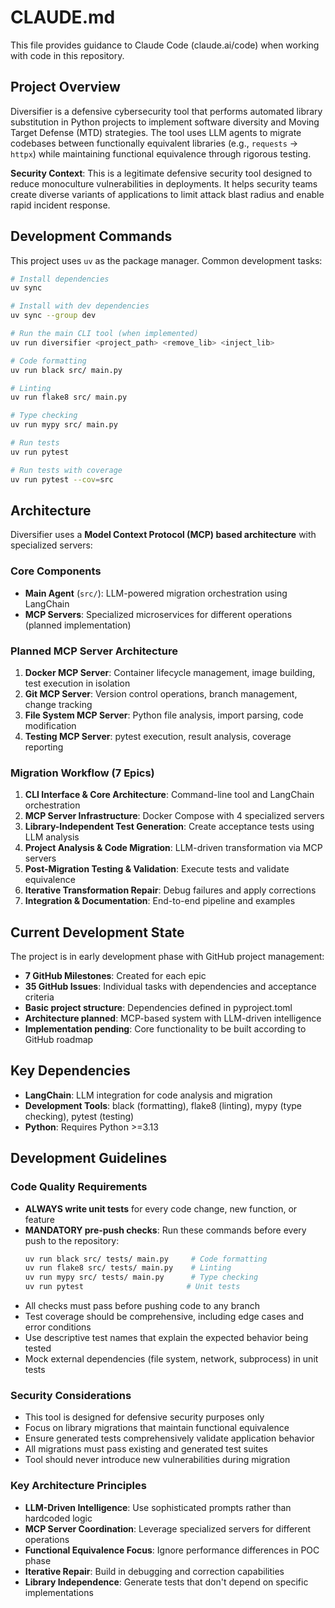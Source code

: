 # CLAUDE.md

This file provides guidance to Claude Code (claude.ai/code) when working with code in this repository.

## Project Overview

Diversifier is a defensive cybersecurity tool that performs automated library substitution in Python projects to implement software diversity and Moving Target Defense (MTD) strategies. The tool uses LLM agents to migrate codebases between functionally equivalent libraries (e.g., `requests` → `httpx`) while maintaining functional equivalence through rigorous testing.

**Security Context**: This is a legitimate defensive security tool designed to reduce monoculture vulnerabilities in deployments. It helps security teams create diverse variants of applications to limit attack blast radius and enable rapid incident response.

## Development Commands

This project uses `uv` as the package manager. Common development tasks:

```bash
# Install dependencies
uv sync

# Install with dev dependencies
uv sync --group dev

# Run the main CLI tool (when implemented)
uv run diversifier <project_path> <remove_lib> <inject_lib>

# Code formatting
uv run black src/ main.py

# Linting
uv run flake8 src/ main.py

# Type checking
uv run mypy src/ main.py

# Run tests
uv run pytest

# Run tests with coverage
uv run pytest --cov=src
```

## Architecture

Diversifier uses a **Model Context Protocol (MCP) based architecture** with specialized servers:

### Core Components
- **Main Agent** (`src/`): LLM-powered migration orchestration using LangChain
- **MCP Servers**: Specialized microservices for different operations (planned implementation)

### Planned MCP Server Architecture
1. **Docker MCP Server**: Container lifecycle management, image building, test execution in isolation
2. **Git MCP Server**: Version control operations, branch management, change tracking  
3. **File System MCP Server**: Python file analysis, import parsing, code modification
4. **Testing MCP Server**: pytest execution, result analysis, coverage reporting

### Migration Workflow (7 Epics)
1. **CLI Interface & Core Architecture**: Command-line tool and LangChain orchestration
2. **MCP Server Infrastructure**: Docker Compose with 4 specialized servers
3. **Library-Independent Test Generation**: Create acceptance tests using LLM analysis
4. **Project Analysis & Code Migration**: LLM-driven transformation via MCP servers
5. **Post-Migration Testing & Validation**: Execute tests and validate equivalence
6. **Iterative Transformation Repair**: Debug failures and apply corrections
7. **Integration & Documentation**: End-to-end pipeline and examples

## Current Development State

The project is in early development phase with GitHub project management:
- **7 GitHub Milestones**: Created for each epic
- **35 GitHub Issues**: Individual tasks with dependencies and acceptance criteria  
- **Basic project structure**: Dependencies defined in pyproject.toml
- **Architecture planned**: MCP-based system with LLM-driven intelligence
- **Implementation pending**: Core functionality to be built according to GitHub roadmap

## Key Dependencies

- **LangChain**: LLM integration for code analysis and migration
- **Development Tools**: black (formatting), flake8 (linting), mypy (type checking), pytest (testing)
- **Python**: Requires Python >=3.13

## Development Guidelines

### Code Quality Requirements
- **ALWAYS write unit tests** for every code change, new function, or feature
- **MANDATORY pre-push checks**: Run these commands before every push to the repository:
  ```bash
  uv run black src/ tests/ main.py     # Code formatting
  uv run flake8 src/ tests/ main.py    # Linting
  uv run mypy src/ tests/ main.py      # Type checking
  uv run pytest                       # Unit tests
  ```
- All checks must pass before pushing code to any branch
- Test coverage should be comprehensive, including edge cases and error conditions
- Use descriptive test names that explain the expected behavior being tested
- Mock external dependencies (file system, network, subprocess) in unit tests

### Security Considerations
- This tool is designed for defensive security purposes only
- Focus on library migrations that maintain functional equivalence
- Ensure generated tests comprehensively validate application behavior
- All migrations must pass existing and generated test suites
- Tool should never introduce new vulnerabilities during migration

### Key Architecture Principles
- **LLM-Driven Intelligence**: Use sophisticated prompts rather than hardcoded logic
- **MCP Server Coordination**: Leverage specialized servers for different operations
- **Functional Equivalence Focus**: Ignore performance differences in POC phase
- **Iterative Repair**: Build in debugging and correction capabilities
- **Library Independence**: Generate tests that don't depend on specific implementations